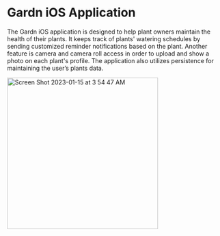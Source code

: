 # Gardn iOS Application
The Gardn iOS application is designed to help plant owners maintain the health of their plants. It keeps track of plants' watering schedules by sending customized reminder notifications based on the plant. Another feature is camera and camera roll access in order to upload and show a photo on each plant's profile. The application also utilizes persistence for maintaining the user’s plants data.

<img width="353" alt="Screen Shot 2023-01-15 at 3 54 47 AM" src="https://user-images.githubusercontent.com/71235972/212531912-4f020e04-4ffc-43e9-be52-5d2f92216e20.png">
